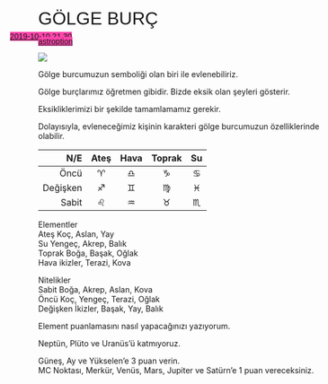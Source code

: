 <link href="styles.css" rel="stylesheet">

<style>

	fash {
		line-height: 0.8;
		font-family: "Poppins", sans-serif;
		text-align: center;
		font-weight: 200;
		font-size: 32px;
		text-transform: capitalize;
		margin-top: 10%;
		margin-bottom: 10%;
	}

	kaynak {
		background-color: #fe45aa;
		line-height: 0.7;
		text-align: right;
		color: #e8e8e8;
		text-decoration: none;
		font-family: "Poppins", sans-serif;
		font-weight: 200;
		margin: 0 -10% 0 -10%;
	}

</style>



<fash> GÖLGE BURÇ </fash>

<kaynak> <a style="font-weight: 400;" href="https://twitter.com/i/status/1168083846904123394">
2019-10-10 21.30</a> <br/> <a style="font-weight: 400;" href="https://twitter.com/astroption">astroption</a> </kaynak>

[![](https://twitter.com/pic/profile_images/1155900734371717120%2FIGVGkjws_bigger.jpg)](https://twitter.com/astroption)

Gölge burcumuzun semboliği olan biri ile evlenebiliriz.  

Gölge burçlarımız öğretmen gibidir. Bizde eksik olan şeyleri gösterir.  

Eksikliklerimizi bir şekilde tamamlamamız gerekir.  

Dolayısıyla, evleneceğimiz kişinin karakteri gölge burcumuzun özelliklerinde olabilir.

<!-- https://twitter.com/i/status/1168086453412384768 -->  



| N/E | Ateş | Hava | Toprak | Su |  
|---:|:---:|:---:|:---:|:---:|  
| Öncü | ♈︎ | ♎︎ | ♑︎ | ♋︎ |  
| Değişken | ♐︎ | ♊︎ | ♍︎ | ♓︎ |  
| Sabit | ♌︎ | ♒︎ | ♉︎ | ♏︎ |  
 


Elementler  
Ateş Koç, Aslan, Yay  
Su Yengeç, Akrep, Balık  
Toprak Boğa, Başak, Oğlak  
Hava ikizler, Terazi, Kova  

Nitelikler  
Sabit Boğa, Akrep, Aslan, Kova  
Öncü Koç, Yengeç, Terazi, Oğlak  
Değişken İkizler, Başak, Yay, Balık

<!-- https://twitter.com/astroption/status/1182362783838543873 -->

Element puanlamasını nasıl yapacağınızı yazıyorum.

Neptün, Plüto ve Uranüs’ü katmıyoruz.  

Güneş, Ay ve Yükselen’e 3 puan verin.  
MC Noktası, Merkür, Venüs, Mars, Jupiter ve Satürn’e 1 puan vereceksiniz. 
